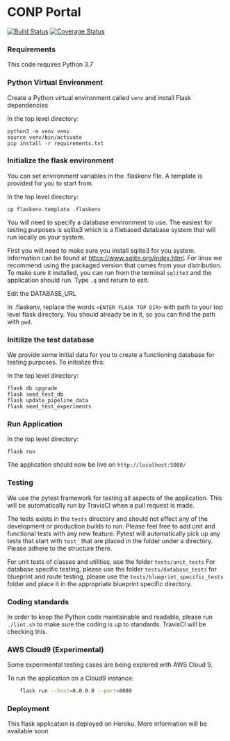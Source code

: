 
# CONP Portal 
[![Build Status](https://travis-ci.org/CONP-PCNO/conp-portal.svg?branch=master)](https://travis-ci.org/CONP-PCNO/conp-portal)
[![Coverage Status](https://coveralls.io/repos/github/CONP-PCNO/conp-portal/badge.svg?branch=master)](https://coveralls.io/github/CONP-PCNO/conp-portal?branch=master)
### Requirements

This code requires Python 3.7 

### Python Virtual Environment

Create a Python virtual environment called `venv` and install Flask dependencies

In the top level directory:

```shell
python3 -m venv venv
source venv/bin/activate
pip install -r requirements.txt
```
### Initialize the flask environment

You can set environment variables in the .flaskenv file.  A template is provided for you to start from.

In the top level directory:

```shell
cp flaskenv.template .flaskenv
```

You will need to specify a database environment to use.  The easiest for testing purposes is sqlite3
which is a filebased database system that will run locally on your system.

First you will need to make sure you install sqlite3 for you system. Information can be found at https://www.sqlite.org/index.html.
For linux we recommend using the packaged version that comes from your distribution. To make sure it installed, you can run from the terminal `sqlite3`
and the application should run. Type `.q` and return to exit.

Edit the DATABASE_URL 

In .flaskenv, replace the words `<ENTER FLASK TOP DIR>` with path to your top level flask directory.  You should already be in it, so you can find the path with `pwd`.

### Initilize the test database

We provide some initial data for you to create a functioning database for testing purposes.  To initialize this:

In the top level directory:

```shell
flask db upgrade
flask seed_test_db
flask update_pipeline_data
flask seed_test_experiments
```

### Run Application

In the top level directory:

```shell
flask run
```

The application should now be live on `http://localhost:5000/` 
    
### Testing

We use the pytest framework for testing all aspects of the application. This will be automatically run by TravisCI when a pull request is made.  

The tests exists in the `tests` directory and should not effect any of the development or production builds to run. Please feel free to add unit and functional tests with any new feature.  Pytest will automatically pick up any tests that start with `test_` that are placed in the folder under a directory.  Please adhere to the structure there.

For unit tests of classes and utilities, use the folder `tests/unit_tests`
For database specific testing, please use the folder `tests/database_tests`
for blueprint and route testing, please use the `tests/blueprint_specific_tests` folder and place it in the appropriate blueprint specific directory.

### Coding standards

In order to keep the Python code maintainable and readable, please run `./lint.sh` to make sure the coding is up to standards. TravisCI will be checking this.

### AWS Cloud9 (Experimental)

Some experimental testing cases are being explored with AWS Cloud 9.

To run the application on a Cloud9 instance:

```bash
    flask run --host=0.0.0.0 --port=8080
```

### Deployment
    
This flask application is deployed on Heroku. More information will be available soon

